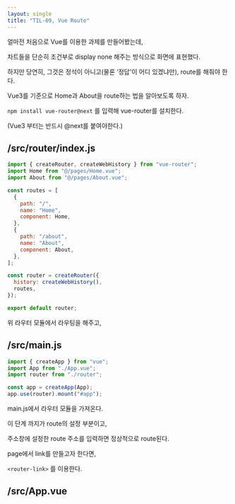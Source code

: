 ```yaml
---
layout: single
title: "TIL-69, Vue Route"
---
```


얼마전 처음으로 Vue를 이용한 과제를 만들어봤는데,

차트들을 단순히 조건부로 display none 해주는 방식으로 화면에 표현했다.

하지만 당연히, 그것은 정석이 아니고(물론 ‘정답'이 어디 있겠냐만), route를 해줘야 한다.

Vue3를 기준으로 Home과 About을 route하는 법을 알아보도록 하자.

`npm install vue-router@next` 를 입력해 vue-router를 설치한다.

(Vue3 부터는 반드시 @next를 붙여야한다.)

## /src/router/index.js

```jsx
import { createRouter, createWebHistory } from "vue-router";
import Home from "@/pages/Home.vue";
import About from "@/pages/About.vue";

const routes = [
  {
    path: "/",
    name: "Home",
    component: Home,
  },
  {
    path: "/about",
    name: "About",
    component: About,
  },
];

const router = createRouter({
  history: createWebHistory(),
  routes,
});

export default router;
```

위 라우터 모듈에서 라우팅을 해주고,

## /src/main.js

```jsx
import { createApp } from "vue";
import App from "./App.vue";
import router from "./router";

const app = createApp(App);
app.use(router).mount("#app");
```

main.js에서 라우터 모듈을 가져온다.

이 단계 까지가 route의 설정 부분이고,

주소창에 설정한 route 주소를 입력하면 정상적으로 route된다.

page에서 link를 만들고자 한다면,

`<router-link>` 를 이용한다.

## /src/App.vue
